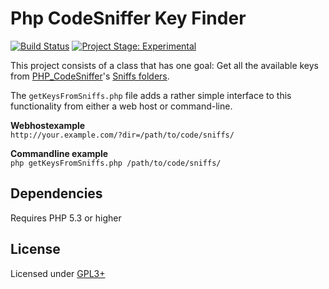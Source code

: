 # Php CodeSniffer Key Finder

[![Build Status]][Travis Page] [![Project Stage: Experimental]][Project Stage Page]



This project consists of a class that has one goal: Get all the available keys
from [PHP_CodeSniffer]'s [Sniffs folders].

The `getKeysFromSniffs.php` file adds a rather simple interface to this
functionality from either a web host or command-line.

**Webhostexample**  
`http://your.example.com/?dir=/path/to/code/sniffs/`

**Commandline example**  
`php getKeysFromSniffs.php /path/to/code/sniffs/`

## Dependencies
Requires PHP 5.3 or higher


## License
Licensed under [GPL3+]


[Build Status]: https://img.shields.io/travis/potherca/PhpCodeSnifferKeyFinder.svg?style=flat-square
[Project Stage Page]: http://bl.ocks.org/potherca/a2ae67caa3863a299ba0
[Project Stage: Experimental]: https://img.shields.io/badge/Project%20Stage-Experimental-yellow.svg?style=flat-square
[Travis Page]: https://travis-ci.org/potherca/PhpCodeSnifferKeyFinder

[PHP_CodeSniffer]: https://pear.php.net/package/PHP_CodeSniffer
[Sniffs folders]: https://github.com/squizlabs/PHP_CodeSniffer/tree/master/CodeSniffer/Standards

[GPL3+]: LICENSE.md
